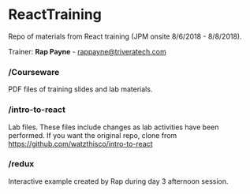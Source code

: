 # ReactTraining
Repo of materials from React training (JPM onsite 8/6/2018 - 8/8/2018).

Trainer: **Rap Payne** - [rappayne@triveratech.com](mailto:rappayne@triveratech.com)

### /Courseware
PDF files of training slides and lab materials.

### /intro-to-react
Lab files. These files include changes as lab activities have been performed. If you want the original repo, clone from https://github.com/watzthisco/intro-to-react

### /redux
Interactive example created by Rap during day 3 afternoon session.

